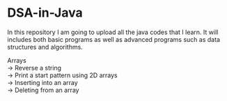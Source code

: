# DSA-in-Java
In this repository I am going to upload all the java codes that I learn. It will includes both basic programs as well as advanced programs such as data structures and algorithms.

Arrays <br>
  -> Reverse a string <br>
  -> Print a start pattern using 2D arrays <br>
  -> Inserting into an array <br>
  -> Deleting from an array <br>
